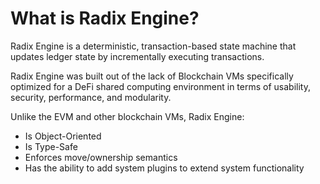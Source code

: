 # What is Radix Engine?

Radix Engine is a deterministic, transaction-based state machine that updates ledger state by
incrementally executing transactions.

Radix Engine was built out of the lack of Blockchain VMs specifically optimized for a DeFi
shared computing environment in terms of usability, security, performance, and modularity.

Unlike the EVM and other blockchain VMs, Radix Engine:
* Is Object-Oriented
* Is Type-Safe
* Enforces move/ownership semantics
* Has the ability to add system plugins to extend system functionality
